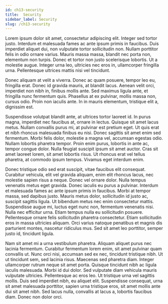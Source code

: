 ```yaml
---
id: ch13-security
title:  Security
sidebar_label: Security
slug: /ch13-security
---
```



Lorem ipsum dolor sit amet, consectetur adipiscing elit. Integer sed tortor justo. Interdum et malesuada fames ac ante ipsum primis in faucibus. Duis imperdiet aliquet dui, non vulputate tortor sollicitudin non. Nullam porttitor felis in odio ornare varius. Mauris massa massa, blandit nec porta non, elementum non turpis. Donec et tortor non justo scelerisque lobortis. Ut a molestie augue. Integer urna leo, ultricies nec eros in, ullamcorper fringilla urna. Pellentesque ultrices mattis nisi vel tincidunt.

Donec aliquam at velit a viverra. Donec ac quam posuere, tempor leo eu, fringilla erat. Donec id gravida mauris, at blandit lacus. Aenean velit orci, imperdiet non nibh in, finibus mollis ante. Sed maximus ligula ante, et fringilla nunc fermentum quis. Phasellus at ex pulvinar, mollis massa non, cursus odio. Proin non iaculis ante. In in mauris elementum, tristique elit a, dignissim est.

Suspendisse volutpat blandit ante, at ultrices tortor laoreet id. In purus magna, imperdiet nec faucibus at, ornare in lectus. Quisque sit amet lacus metus. Nullam convallis purus mi, at pulvinar est pretium eget. Ut quis erat et nibh rhoncus malesuada finibus eu nisi. Donec sagittis sit amet enim sed fermentum. Morbi felis dolor, molestie a magna vel, accumsan egestas odio. Nullam lobortis pharetra tempor. Proin enim purus, lobortis in ante ac, tempor congue dolor. Nulla feugiat suscipit ipsum sit amet auctor. Cras sit amet laoreet lorem, sit amet lobortis risus. Ut rhoncus erat vel tellus pharetra, at commodo ipsum tempus. Vivamus eget interdum enim.

Donec tristique odio sed erat suscipit, vitae faucibus elit consequat. Curabitur vehicula, elit vel gravida aliquam, enim elit rhoncus lacus, nec molestie sapien risus a neque. Donec vel ornare dolor. Nulla tempus venenatis metus eget gravida. Donec iaculis eu purus a pulvinar. Interdum et malesuada fames ac ante ipsum primis in faucibus. Morbi at tempor massa, sed dapibus justo. Mauris metus dolor, sollicitudin id justo ac, suscipit sagittis ligula. Ut bibendum metus nec enim consectetur mattis. Suspendisse augue mi, luctus eget nunc non, fermentum venenatis nisi. Nulla nec efficitur urna. Etiam tempus nulla eu sollicitudin posuere. Pellentesque ornare felis sollicitudin pharetra consectetur. Etiam sollicitudin eros in massa ultricies aliquam. Orci varius natoque penatibus et magnis dis parturient montes, nascetur ridiculus mus. Sed sit amet leo porttitor, semper justo id, tincidunt ligula.

Nam sit amet mi a urna vestibulum pharetra. Aliquam aliquet purus nec lacinia fermentum. Curabitur fermentum lorem enim, sit amet pulvinar quam convallis ut. Nunc orci nisi, accumsan sed ex nec, tincidunt tristique nibh. Ut ut tincidunt sem, sed lacinia risus. Maecenas sed pharetra diam. Integer ullamcorper rutrum neque sit amet porta. Quisque tincidunt nibh ac ligula iaculis malesuada. Morbi id dui dolor. Sed vulputate diam vehicula mauris vulputate ultricies. Pellentesque ac eros leo. Ut tristique urna vel sagittis mollis. Duis sed imperdiet nibh, eu aliquet elit. Suspendisse consequat, urna sit amet malesuada porttitor, sapien urna tristique eros, sit amet mollis ante dui sit amet nibh. Sed lacus nulla, convallis at lacus a, lobortis faucibus diam. Donec non dolor orci. 
